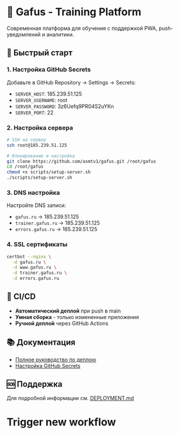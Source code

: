 # 🚀 Gafus - Training Platform

Современная платформа для обучения с поддержкой PWA, push-уведомлений и аналитики.

## 🚀 Быстрый старт

### 1. Настройка GitHub Secrets

Добавьте в GitHub Repository → Settings → Secrets:
- `SERVER_HOST`: 185.239.51.125
- `SERVER_USERNAME`: root  
- `SERVER_PASSWORD`: 3z6Uefq9PR04S2uYKn
- `SERVER_PORT`: 22

### 2. Настройка сервера

```bash
# SSH на сервер
ssh root@185.239.51.125

# Клонирование и настройка
git clone https://github.com/asmtv1/gafus.git /root/gafus
cd /root/gafus
chmod +x scripts/setup-server.sh
./scripts/setup-server.sh
```

### 3. DNS настройка

Настройте DNS записи:
- `gafus.ru` → 185.239.51.125
- `trainer.gafus.ru` → 185.239.51.125  
- `errors.gafus.ru` → 185.239.51.125

### 4. SSL сертификаты

```bash
certbot --nginx \
  -d gafus.ru \
  -d www.gafus.ru \
  -d trainer.gafus.ru \
  -d errors.gafus.ru
```

## 🔄 CI/CD

- **Автоматический деплой** при push в main
- **Умная сборка** - только измененные приложения
- **Ручной деплой** через GitHub Actions

## 📚 Документация

- [Полное руководство по деплою](DEPLOYMENT.md)
- [Настройка GitHub Secrets](scripts/setup-github-secrets.sh)

## 🆘 Поддержка

Для подробной информации см. [DEPLOYMENT.md](DEPLOYMENT.md)
# Trigger new workflow
